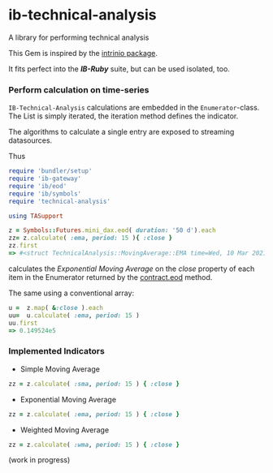 # ib-technical-analysis
A library for performing technical analysis

This Gem is inspired by the [intrinio package](https://github.com/intrinio/technical-analysis).

It fits perfect into the **_IB-Ruby_** suite, but can be used isolated, too.

### Perform calculation on time-series


`IB-Technical-Analysis` calculations are embedded in the `Enumerator`-class.
The List is simply iterated, the iteration method defines the indicator. 

The algorithms to calculate a single entry are exposed to streaming datasources. 

Thus
```ruby
require 'bundler/setup'
require 'ib-gateway'
require 'ib/eod'
require 'ib/symbols'
require 'technical-analysis'

using TASupport

z = Symbols::Futures.mini_dax.eod( duration: '50 d').each
zz= z.calculate( :ema, period: 15 ){ :close }
zz.first
=> #<struct TechnicalAnalysis::MovingAverage::EMA time=Wed, 10 Mar 2021, value=0.149524e5> 

```
calculates the _Exponential Moving Average_ on the _close_ property of each item in the 
Enumerator returned by the [contract.eod](https://ib-ruby.github.io/ib-doc/Historical_data.html) method.

The same using a conventional array:
```ruby
u =  z.map( &:close ).each
uu=  u.calculate( :ema, period: 15 ) 
uu.first
=> 0.149524e5 
```


### Implemented Indicators

* Simple Moving Average                   
```ruby
zz = z.calculate( :sma, period: 15 ) { :close }
```
* Exponential Moving Average
```ruby
zz = z.calculate( :ema, period: 15 ) { :close }
```
* Weighted Moving Average
```ruby
zz = z.calculate( :wma, period: 15 ) { :close }
```




(work in progress)



